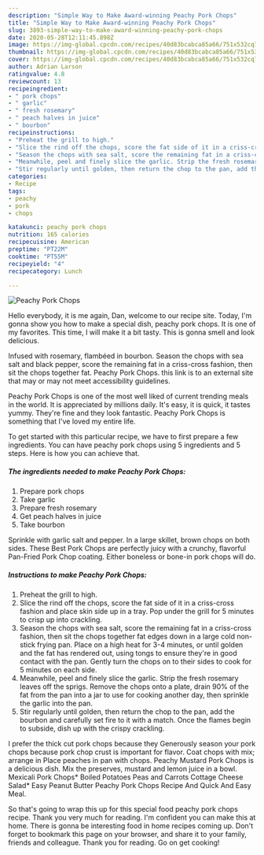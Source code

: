 ```yaml
---
description: "Simple Way to Make Award-winning Peachy Pork Chops"
title: "Simple Way to Make Award-winning Peachy Pork Chops"
slug: 3893-simple-way-to-make-award-winning-peachy-pork-chops
date: 2020-05-28T12:11:45.898Z
image: https://img-global.cpcdn.com/recipes/40d83bcabca85a66/751x532cq70/peachy-pork-chops-recipe-main-photo.jpg
thumbnail: https://img-global.cpcdn.com/recipes/40d83bcabca85a66/751x532cq70/peachy-pork-chops-recipe-main-photo.jpg
cover: https://img-global.cpcdn.com/recipes/40d83bcabca85a66/751x532cq70/peachy-pork-chops-recipe-main-photo.jpg
author: Adrian Larson
ratingvalue: 4.8
reviewcount: 13
recipeingredient:
- " pork chops"
- " garlic"
- " fresh rosemary"
- " peach halves in juice"
- " bourbon"
recipeinstructions:
- "Preheat the grill to high."
- "Slice the rind off the chops, score the fat side of it in a criss-cross fashion and place skin side up in a tray. Pop under the grill for 5 minutes to crisp up into crackling."
- "Season the chops with sea salt, score the remaining fat in a criss-cross fashion, then sit the chops together fat edges down in a large cold non-stick frying pan. Place on a high heat for 3-4 minutes, or until golden and the fat has rendered out, using tongs to ensure they&#39;re in good contact with the pan. Gently turn the chops on to their sides to cook for 5 minutes on each side."
- "Meanwhile, peel and finely slice the garlic. Strip the fresh rosemary leaves off the sprigs. Remove the chops onto a plate, drain 90% of the fat from the pan into a jar to use for cooking another day, then sprinkle the garlic into the pan."
- "Stir regularly until golden, then return the chop to the pan, add the bourbon and carefully set fire to it with a match. Once the flames begin to subside, dish up with the crispy crackling."
categories:
- Recipe
tags:
- peachy
- pork
- chops

katakunci: peachy pork chops 
nutrition: 165 calories
recipecuisine: American
preptime: "PT22M"
cooktime: "PT55M"
recipeyield: "4"
recipecategory: Lunch

---
```



![Peachy Pork Chops](https://img-global.cpcdn.com/recipes/40d83bcabca85a66/751x532cq70/peachy-pork-chops-recipe-main-photo.jpg)

Hello everybody, it is me again, Dan, welcome to our recipe site. Today, I'm gonna show you how to make a special dish, peachy pork chops. It is one of my favorites. This time, I will make it a bit tasty. This is gonna smell and look delicious.

Infused with rosemary, flambéed in bourbon. Season the chops with sea salt and black pepper, score the remaining fat in a criss-cross fashion, then sit the chops together fat. Peachy Pork Chops. this link is to an external site that may or may not meet accessibility guidelines.

Peachy Pork Chops is one of the most well liked of current trending meals in the world. It is appreciated by millions daily. It's easy, it is quick, it tastes yummy. They're fine and they look fantastic. Peachy Pork Chops is something that I've loved my entire life.


To get started with this particular recipe, we have to first prepare a few ingredients. You can have peachy pork chops using 5 ingredients and 5 steps. Here is how you can achieve that.

<!--inarticleads1-->

##### The ingredients needed to make Peachy Pork Chops:

1. Prepare  pork chops
1. Take  garlic
1. Prepare  fresh rosemary
1. Get  peach halves in juice
1. Take  bourbon


Sprinkle with garlic salt and pepper. In a large skillet, brown chops on both sides. These Best Pork Chops are perfectly juicy with a crunchy, flavorful Pan-Fried Pork Chop coating. Either boneless or bone-in pork chops will do. 

<!--inarticleads2-->

##### Instructions to make Peachy Pork Chops:

1. Preheat the grill to high.
1. Slice the rind off the chops, score the fat side of it in a criss-cross fashion and place skin side up in a tray. Pop under the grill for 5 minutes to crisp up into crackling.
1. Season the chops with sea salt, score the remaining fat in a criss-cross fashion, then sit the chops together fat edges down in a large cold non-stick frying pan. Place on a high heat for 3-4 minutes, or until golden and the fat has rendered out, using tongs to ensure they&#39;re in good contact with the pan. Gently turn the chops on to their sides to cook for 5 minutes on each side.
1. Meanwhile, peel and finely slice the garlic. Strip the fresh rosemary leaves off the sprigs. Remove the chops onto a plate, drain 90% of the fat from the pan into a jar to use for cooking another day, then sprinkle the garlic into the pan.
1. Stir regularly until golden, then return the chop to the pan, add the bourbon and carefully set fire to it with a match. Once the flames begin to subside, dish up with the crispy crackling.


I prefer the thick cut pork chops because they Generously season your pork chops because pork chop crust is important for flavor. Coat chops with mix; arrange in Place peaches in pan with chops. Peachy Mustard Pork Chops is a delicious dish. Mix the preserves, mustard and lemon juice in a bowl. Mexicali Pork Chops* Boiled Potatoes Peas and Carrots Cottage Cheese Salad* Easy Peanut Butter Peachy Pork Chops Recipe And Quick And Easy Meal. 

So that's going to wrap this up for this special food peachy pork chops recipe. Thank you very much for reading. I'm confident you can make this at home. There is gonna be interesting food in home recipes coming up. Don't forget to bookmark this page on your browser, and share it to your family, friends and colleague. Thank you for reading. Go on get cooking!
